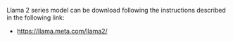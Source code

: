 Llama 2 series model can be download following the instructions described in the following link: 
- https://llama.meta.com/llama2/
